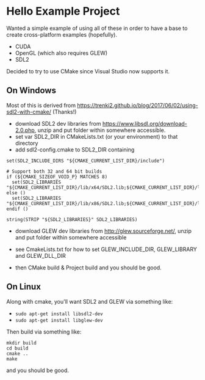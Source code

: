 Hello Example Project
=====================

Wanted a simple example of using all of these in order to have a base to create cross-platform examples (hopefully).
* CUDA
* OpenGL (which also requires GLEW)
* SDL2

Decided to try to use CMake since Visual Studio now supports it.

On Windows
----------

Most of this is derived from https://trenki2.github.io/blog/2017/06/02/using-sdl2-with-cmake/  (Thanks!)

* download SDL2 dev libraries from https://www.libsdl.org/download-2.0.php, unzip and put folder within somewhere accessible.
* set var SDL2_DIR in CMakeLists.txt (or your environment) to that directory
* add sdl2-config.cmake to SDL2_DIR containing
```
set(SDL2_INCLUDE_DIRS "${CMAKE_CURRENT_LIST_DIR}/include")

# Support both 32 and 64 bit builds
if (${CMAKE_SIZEOF_VOID_P} MATCHES 8)
  set(SDL2_LIBRARIES "${CMAKE_CURRENT_LIST_DIR}/lib/x64/SDL2.lib;${CMAKE_CURRENT_LIST_DIR}/lib/x64/SDL2main.lib")
else ()
  set(SDL2_LIBRARIES "${CMAKE_CURRENT_LIST_DIR}/lib/x86/SDL2.lib;${CMAKE_CURRENT_LIST_DIR}/lib/x86/SDL2main.lib")
endif ()

string(STRIP "${SDL2_LIBRARIES}" SDL2_LIBRARIES)
```

* download GLEW dev libraries from http://glew.sourceforge.net/, unzip and put folder within somewhere accessible
* see CmakeLists.txt for how to set GLEW_INCLUDE_DIR, GLEW_LIBRARY and GLEW_DLL_DIR

* then CMake build & Project build and you should be good.

On Linux
--------

Along with cmake, you'll want SDL2 and GLEW via something like:
* `sudo apt-get install libsdl2-dev`
* `sudo apt-get install libglew-dev`

Then build via something like:
```
mkdir build
cd build
cmake ..
make
```
and you should be good.